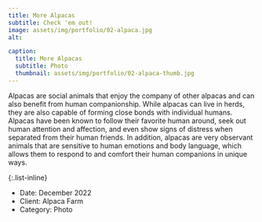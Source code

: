 ```yaml
---
title: More Alpacas
subtitle: Check 'em out!
image: assets/img/portfolio/02-alpaca.jpg
alt:

caption:
  title: More Alpacas
  subtitle: Photo
  thumbnail: assets/img/portfolio/02-alpaca-thumb.jpg
---
```

Alpacas are social animals that enjoy the company of other alpacas and can also benefit from human companionship. While alpacas can live in herds, they are also capable of forming close bonds with individual humans. Alpacas have been known to follow their favorite human around, seek out human attention and affection, and even show signs of distress when separated from their human friends. In addition, alpacas are very observant animals that are sensitive to human emotions and body language, which allows them to respond to and comfort their human companions in unique ways. 

{:.list-inline}
- Date: December 2022
- Client: Alpaca Farm
- Category: Photo

